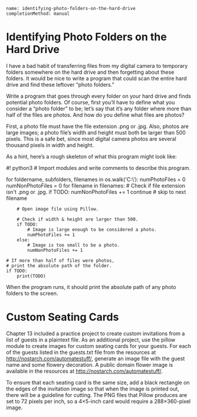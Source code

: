 ```ngMeta
name: identifying-photo-folders-on-the-hard-drive
completionMethod: manual
```
# Identifying Photo Folders on the Hard Drive
I have a bad habit of transferring files from my digital camera to temporary folders somewhere on the hard drive and then forgetting about these folders. It would be nice to write a program that could scan the entire hard drive and find these leftover “photo folders.”

Write a program that goes through every folder on your hard drive and finds potential photo folders. Of course, first you’ll have to define what you consider a “photo folder” to be; let’s say that it’s any folder where more than half of the files are photos. And how do you define what files are photos?

First, a photo file must have the file extension .png or .jpg. Also, photos are large images; a photo file’s width and height must both be larger than 500 pixels. This is a safe bet, since most digital camera photos are several thousand pixels in width and height.

As a hint, here’s a rough skeleton of what this program might look like:


#! python3 #
Import modules and write comments to describe this program.

for foldername, subfolders, filenames in os.walk('C:\\'):
    numPhotoFiles = 0
    numNonPhotoFiles = 0
    for filename in filenames:
        # Check if file extension isn't .png or .jpg.
        if TODO:
            numNonPhotoFiles += 1
            continue    # skip to next filename

        # Open image file using Pillow.

        # Check if width & height are larger than 500.
        if TODO:
            # Image is large enough to be considered a photo.
            numPhotoFiles += 1
        else:
            # Image is too small to be a photo.
            numNonPhotoFiles += 1

    # If more than half of files were photos,
    # print the absolute path of the folder.
    if TODO:
        print(TODO)
When the program runs, it should print the absolute path of any photo folders to the screen.

# Custom Seating Cards
Chapter 13 included a practice project to create custom invitations from a list of guests in a plaintext file. As an additional project, use the pillow module to create images for custom seating cards for your guests. For each of the guests listed in the guests.txt file from the resources at <span><a href="http://nostarch.com/automatestuff/">http://nostarch.com/automatestuff/</a></span>, generate an image file with the guest name and some flowery decoration. A public domain flower image is available in the resources at <span><a href=" http://nostarch.com/automatestuff/"> http://nostarch.com/automatestuff/</a></span>.

To ensure that each seating card is the same size, add a black rectangle on the edges of the invitation image so that when the image is printed out, there will be a guideline for cutting. The PNG files that Pillow produces are set to 72 pixels per inch, so a 4×5-inch card would require a 288×360-pixel image.

